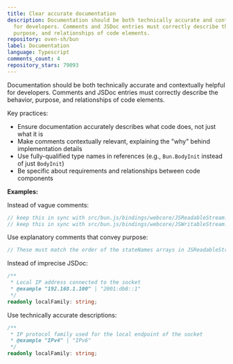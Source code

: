 ```yaml
---
title: Clear accurate documentation
description: Documentation should be both technically accurate and contextually helpful
  for developers. Comments and JSDoc entries must correctly describe the behavior,
  purpose, and relationships of code elements.
repository: oven-sh/bun
label: Documentation
language: Typescript
comments_count: 4
repository_stars: 79093
---
```


Documentation should be both technically accurate and contextually helpful for developers. Comments and JSDoc entries must correctly describe the behavior, purpose, and relationships of code elements.

Key practices:
- Ensure documentation accurately describes what code does, not just what it is
- Make comments contextually relevant, explaining the "why" behind implementation details
- Use fully-qualified type names in references (e.g., `Bun.BodyInit` instead of just `BodyInit`)
- Be specific about requirements and relationships between code components

**Examples:**

Instead of vague comments:
```ts
// keep this in sync with src/bun.js/bindings/webcore/JSReadableStream.cpp customInspect
// keep this in sync with src/bun.js/bindings/webcore/JSWritableStream.cpp customInspect
```

Use explanatory comments that convey purpose:
```ts
// These must match the order of the stateNames arrays in JSReadableStream.cpp and JSWritableStream.cpp
```

Instead of imprecise JSDoc:
```ts
/**
 * Local IP address connected to the socket
 * @example "192.168.1.100" | "2001:db8::1"
 */
readonly localFamily: string;
```

Use technically accurate descriptions:
```ts
/**
 * IP protocol family used for the local endpoint of the socket
 * @example "IPv4" | "IPv6"
 */
readonly localFamily: string;
```